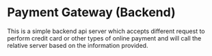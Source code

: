 # Payment Gateway (Backend)
This is a simple backend api server which accepts different request to perform credit card or other types of online payment and will call the relative server based on the information provided.
